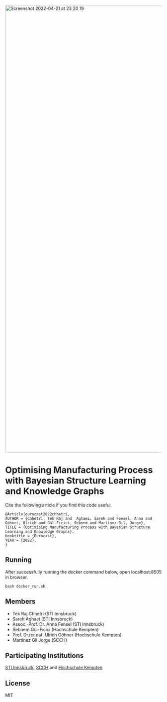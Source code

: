 <img width="1438" alt="Screenshot 2022-04-21 at 23 20 19" src="https://user-images.githubusercontent.com/52251022/164550028-5011f32e-f08f-4a37-9b13-cdfd55a86cf5.png">

# Optimising Manufacturing Process with Bayesian Structure Learning and Knowledge Graphs

Cite the following article if you find this code useful.

```
@Article{eurocast2022chhetri,
AUTHOR = {Chhetri, Tek Raj and  Aghaei, Sareh and Fensel, Anna and Göhner, Ulrich and Gül-Ficici, Sebnem and Martinez-Gil, Jorge},
TITLE = {Optimising Manufacturing Process with Bayesian Structure Learning and Knowledge Graphs},
booktitle = {Eurocast},
YEAR = {2022},  
}
```
## Running
After successfully running the docker command below, open localhost:8505 in browser.
```
bash docker_run.sh

```



## Members
- Tek Raj Chhetri (STI Innsbruck)
- Sareh Aghaei (STI Innsbruck)
- Assoc.-Prof. Dr. Anna Fensel (STI Innsbruck) 
- Sebnem Gül-Ficici (Hochschule Kempten)
- Prof. Dr.rer.nat. Ulrich Göhner (Hochschule Kempten)
- Martinez Gil Jorge (SCCH)


## Participating Institutions 
[STI Innsbruck](https://www.sti-innsbruck.at), [SCCH](https://www.scch.at) and [Hochschule Kempten](https://www.hs-kempten.de/en/)

## License

MIT

